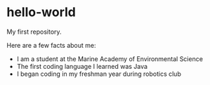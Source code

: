 # hello-world
My first repository.

Here are a few facts about me:
* I am a student at the Marine Academy of Environmental Science
* The first coding language I learned was Java
* I began coding in my freshman year during robotics club
